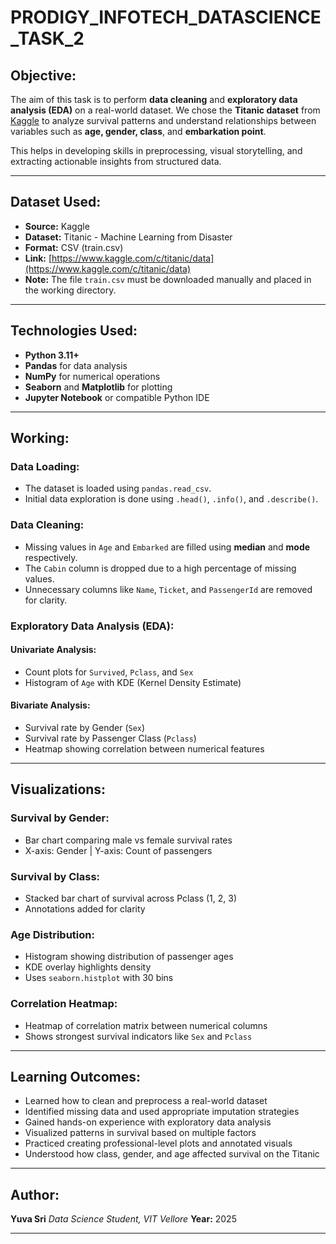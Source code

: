 # PRODIGY_INFOTECH_DATASCIENCE_TASK_2

##  **Objective:**

The aim of this task is to perform **data cleaning** and **exploratory data analysis (EDA)** on a real-world dataset. We chose the **Titanic dataset** from [Kaggle](https://www.kaggle.com/c/titanic/data) to analyze survival patterns and understand relationships between variables such as **age, gender, class**, and **embarkation point**.

This helps in developing skills in preprocessing, visual storytelling, and extracting actionable insights from structured data.

---

##  **Dataset Used:**

* **Source:** Kaggle
* **Dataset:** Titanic - Machine Learning from Disaster
* **Format:** CSV (train.csv)
* **Link:** [https://www.kaggle.com/c/titanic/data](https://www.kaggle.com/c/titanic/data)
* **Note:** The file `train.csv` must be downloaded manually and placed in the working directory.

---

##  **Technologies Used:**

* **Python 3.11+**
* **Pandas** for data analysis
* **NumPy** for numerical operations
* **Seaborn** and **Matplotlib** for plotting
* **Jupyter Notebook** or compatible Python IDE

---

##  **Working:**

###  **Data Loading:**

* The dataset is loaded using `pandas.read_csv`.
* Initial data exploration is done using `.head()`, `.info()`, and `.describe()`.

###  **Data Cleaning:**

* Missing values in `Age` and `Embarked` are filled using **median** and **mode** respectively.
* The `Cabin` column is dropped due to a high percentage of missing values.
* Unnecessary columns like `Name`, `Ticket`, and `PassengerId` are removed for clarity.

###  **Exploratory Data Analysis (EDA):**

#### **Univariate Analysis:**

* Count plots for `Survived`, `Pclass`, and `Sex`
* Histogram of `Age` with KDE (Kernel Density Estimate)

#### **Bivariate Analysis:**

* Survival rate by Gender (`Sex`)
* Survival rate by Passenger Class (`Pclass`)
* Heatmap showing correlation between numerical features

---

##  **Visualizations:**

###  Survival by Gender:

* Bar chart comparing male vs female survival rates
* X-axis: Gender | Y-axis: Count of passengers

###  Survival by Class:

* Stacked bar chart of survival across Pclass (1, 2, 3)
* Annotations added for clarity

###  Age Distribution:

* Histogram showing distribution of passenger ages
* KDE overlay highlights density
* Uses `seaborn.histplot` with 30 bins

###  Correlation Heatmap:

* Heatmap of correlation matrix between numerical columns
* Shows strongest survival indicators like `Sex` and `Pclass`

---

##  **Learning Outcomes:**

* Learned how to clean and preprocess a real-world dataset
* Identified missing data and used appropriate imputation strategies
* Gained hands-on experience with exploratory data analysis
* Visualized patterns in survival based on multiple factors
* Practiced creating professional-level plots and annotated visuals
* Understood how class, gender, and age affected survival on the Titanic

---

##  **Author:**

**Yuva Sri**
*Data Science Student, VIT Vellore*
**Year:** 2025

---



